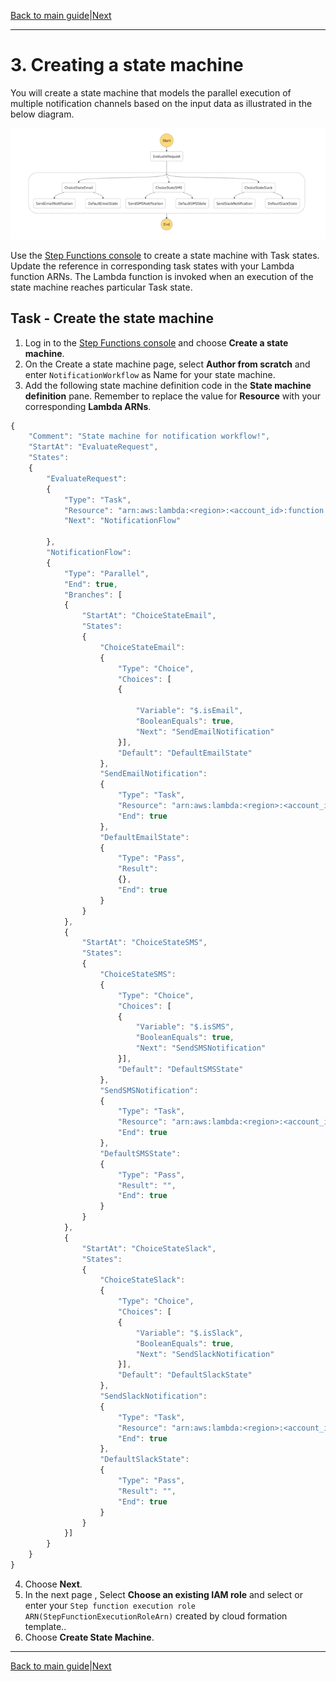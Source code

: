 [Back to main guide](../README.md)|[Next](create-api.md)

___

# 3. Creating a state machine

You will create a state machine that models the parallel execution of multiple notification channels based on the input data as illustrated in the below diagram. 

![State Diagram](images/state-diagram.png)

Use the [Step Functions console](https://console.aws.amazon.com/states/home?region=us-east-1#/) to create a state machine with Task states. Update the reference in corresponding task states with your Lambda function ARNs. The Lambda function is invoked when an execution of the state machine reaches particular Task state. 

## Task - Create the state machine
1. Log in to the [Step Functions console](https://console.aws.amazon.com/states/home?region=us-east-1#/) and choose **Create a state machine**.
2. On the Create a state machine page, select **Author from scratch** and enter `NotificationWorkflow` as Name for your state machine.
3. Add the following state machine definition code in the **State machine definition** pane. Remember to replace the value for **Resource** with your corresponding **Lambda ARNs**. 
```JavaScript
{
    "Comment": "State machine for notification workflow!",
    "StartAt": "EvaluateRequest",
    "States":
    {
        "EvaluateRequest":
        {
            "Type": "Task",
            "Resource": "arn:aws:lambda:<region>:<account_id>:function:EvaluateRequest",
            "Next": "NotificationFlow"

        },
        "NotificationFlow":
        {
            "Type": "Parallel",
            "End": true,
            "Branches": [
            {
                "StartAt": "ChoiceStateEmail",
                "States":
                {
                    "ChoiceStateEmail":
                    {
                        "Type": "Choice",
                        "Choices": [
                        {

                            "Variable": "$.isEmail",
                            "BooleanEquals": true,
                            "Next": "SendEmailNotification"
                        }],
                        "Default": "DefaultEmailState"
                    },
                    "SendEmailNotification":
                    {
                        "Type": "Task",
                        "Resource": "arn:aws:lambda:<region>:<account_id>:function:SendEmailNotification",
                        "End": true
                    },
                    "DefaultEmailState":
                    {
                        "Type": "Pass",
                        "Result":
                        {},
                        "End": true
                    }
                }
            },
            {
                "StartAt": "ChoiceStateSMS",
                "States":
                {
                    "ChoiceStateSMS":
                    {
                        "Type": "Choice",
                        "Choices": [
                        {
                            "Variable": "$.isSMS",
                            "BooleanEquals": true,
                            "Next": "SendSMSNotification"
                        }],
                        "Default": "DefaultSMSState"
                    },
                    "SendSMSNotification":
                    {
                        "Type": "Task",
                        "Resource": "arn:aws:lambda:<region>:<account_id>:function:SendSMSNotification",
                        "End": true
                    },
                    "DefaultSMSState":
                    {
                        "Type": "Pass",
                        "Result": "",
                        "End": true
                    }
                }
            },
            {
                "StartAt": "ChoiceStateSlack",
                "States":
                {
                    "ChoiceStateSlack":
                    {
                        "Type": "Choice",
                        "Choices": [
                        {
                            "Variable": "$.isSlack",
                            "BooleanEquals": true,
                            "Next": "SendSlackNotification"
                        }],
                        "Default": "DefaultSlackState"
                    },
                    "SendSlackNotification":
                    {
                        "Type": "Task",
                        "Resource": "arn:aws:lambda:<region>:<account_id>:function:SendSlackNotification",
                        "End": true
                    },
                    "DefaultSlackState":
                    {
                        "Type": "Pass",
                        "Result": "",
                        "End": true
                    }
                }
            }]
        }
    }
}
```
4. Choose **Next**.
5. In the next page , Select **Choose an existing IAM role** and select or enter your `Step function execution role ARN(StepFunctionExecutionRoleArn)` created by cloud formation template..
6. Choose **Create State Machine**.
___

[Back to main guide](../README.md)|[Next](create-api.md)